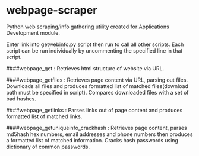 # webpage-scraper
Python web scraping/info gathering utility created for Applications Development module.

Enter link into getwebinfo.py script then run to call all other scripts.
Each script can be run individually by uncommenting the specified line in that script.

####webpage_get : 
Retrieves html structure of website via URL.

####webpage_getfiles : 
Retrieves page content via URL, parsing out files. Downloads all files and produces formatted list of   matched files(download path must be specified in script). Compares downloaded files with a set of bad hashes.

####webpage_getlinks : 
Parses links out of page content and produces formatted list of matched links. 

####webpage_getuniqueinfo_crackhash : 
Retrieves page content, parses md5hash hex numbers, email addresses and phone numbers then produces a formatted list of matched information. Cracks hash passwords using dictionary of common passwords.
